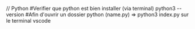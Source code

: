 // Python
#Verifier que python est bien installer (via terminal) python3 --version
#Afin d'ouvrir un dossier python (name.py) => python3 index.py sur le terminal vscode
